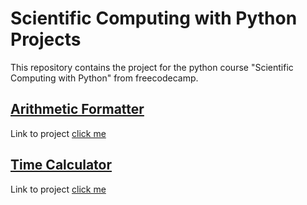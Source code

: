 # Scientific Computing with Python Projects

This repository contains the project for the python course "Scientific Computing with Python" from freecodecamp.

## [Arithmetic Formatter](https://www.freecodecamp.org/learn/scientific-computing-with-python/scientific-computing-with-python-projects/arithmetic-formatter)

Link to project [click me](arithmetic_arranger/README.md)

## [Time Calculator](https://www.freecodecamp.org/learn/scientific-computing-with-python/scientific-computing-with-python-projects/time-calculator)

Link to project [click me](time_calculator/README.md)